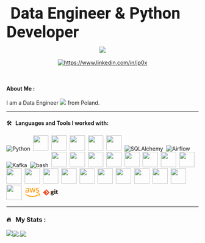 
<h3 align="center" style="font-family: Roboto; font-size: 3em; display: inline; margin: 0 0 0.25em 0.25em;">Data Engineer & Python Developer</h3>


<p align="center"><img src="https://media.giphy.com/media/v1.Y2lkPTc5MGI3NjExaWZ0YjY0emtteDkxYndqMzB4ZnBvZ2kwYmV4YnZpYm9jaDYza290MSZlcD12MV9pbnRlcm5hbF9naWZfYnlfaWQmY3Q9cw/kBNlnTKValswvdPSga/giphy.gif" width="200"/></p>
<p align="center">
<a href="https://www.linkedin.com/in/jp0x"><img src="https://img.shields.io/badge/JakubPluta-blue?style=for-the-badge&logo=linkedin&logoColor=white" alt="https://www.linkedin.com/in/jp0x"></a>
</p>
<p align="center">
<a><img src="https://komarev.com/ghpvc/?username=JakubPluta&style=flat-square&color=blue" alt=""/></a>
</p>

#### About Me :

I am a Data Engineer <img src="https://media.giphy.com/media/WUlplcMpOCEmTGBtBW/giphy.gif" width="30"> from Poland.

---

#### 🛠 &nbsp; Languages and Tools I worked with:

<p>
<img src="https://cdn.jsdelivr.net/gh/devicons/devicon/icons/python/python-original-wordmark.svg"  title="Python" alt="Python" width="40" height="40"/>&nbsp;
<img src="https://github.com/JakubPluta/JakubPluta/assets/275820/90560718-ee24-4c5d-a7be-5b24577ef55f" width="40" height="40"/>&nbsp;
<img src="https://cdn.jsdelivr.net/gh/devicons/devicon/icons/docker/docker-original.svg" width="40" height="40"/>&nbsp;
<img src="https://cdn.jsdelivr.net/gh/devicons/devicon/icons/fastapi/fastapi-original-wordmark.svg" width="40" height="40"/>&nbsp;
<img src="https://github.com/JakubPluta/JakubPluta/assets/275820/1ef85757-af65-4420-a0ee-19a308ff867b" width="40" height="40"/>&nbsp;
<img src="https://github.com/JakubPluta/JakubPluta/assets/275820/6276673a-2b7e-4d6d-bc2a-cab9c6434cda" width="40" height="40"/>&nbsp;
<img src="https://github.com/JakubPluta/JakubPluta/assets/275820/c76aeb11-2aff-4192-b0fa-4e18f3140d6e" title="SQLAlchemy" alt="SQLAlchemy" width="40" height="40"/>&nbsp;
<img src="https://github.com/JakubPluta/JakubPluta/assets/275820/336d1733-2103-4d17-b857-c2b4c7601054"  title="Airflow" alt="Airflow" width="40" height="40"/>&nbsp;
<img src="https://cdn.jsdelivr.net/gh/devicons/devicon/icons/apachekafka/apachekafka-original-wordmark.svg" title="Kafka" alt="Kafka" width="40" height="40"/>&nbsp;
<img src="https://cdn.jsdelivr.net/gh/devicons/devicon/icons/bash/bash-original.svg" title="bash" alt="bash" width="40" height="40"/>&nbsp;
<img src="https://cdn.jsdelivr.net/gh/devicons/devicon/icons/go/go-original.svg" width="40" height="40"/>&nbsp;
<img src="https://cdn.jsdelivr.net/gh/devicons/devicon/icons/pytest/pytest-original-wordmark.svg" width="40" height="40"/>&nbsp;         
<img src="https://cdn.jsdelivr.net/gh/devicons/devicon/icons/jupyter/jupyter-original.svg" width="40" height="40"/>&nbsp;         
<img src="https://cdn.jsdelivr.net/gh/devicons/devicon/icons/kubernetes/kubernetes-plain.svg" width="40" height="40"/>&nbsp;      
<img src="https://cdn.jsdelivr.net/gh/devicons/devicon/icons/mongodb/mongodb-original.svg" width="40" height="40"/>&nbsp;             
<img src="https://cdn.jsdelivr.net/gh/devicons/devicon/icons/pandas/pandas-original.svg" width="40" height="40"/>&nbsp;      
<img src="https://cdn.jsdelivr.net/gh/devicons/devicon/icons/postgresql/postgresql-original.svg" width="40" height="40"/>&nbsp;               
<img src="https://cdn.jsdelivr.net/gh/devicons/devicon/icons/redis/redis-original.svg" width="40" height="40"/>&nbsp;          
<img src="https://cdn.jsdelivr.net/gh/devicons/devicon/icons/sqlite/sqlite-original.svg" width="40" height="40"/>&nbsp;
<img src="https://github.com/JakubPluta/JakubPluta/assets/275820/c34275e8-75f9-481f-a725-0a9dc7b860e7" width="40" height="40"/>&nbsp;
<img src="https://github.com/JakubPluta/JakubPluta/assets/275820/7ca2d25e-023b-4b66-9262-c2c243750e31" width="40" height="40"/>&nbsp;
<img src="https://github.com/JakubPluta/JakubPluta/assets/275820/6045a81a-224c-4105-9afd-90b5bb5d9836" width="40" height="40"/>&nbsp;
<img src="https://cdn.jsdelivr.net/gh/devicons/devicon/icons/visualstudio/visualstudio-plain.svg" width="40" height="40"/>&nbsp;             
<img src="https://cdn.jsdelivr.net/gh/devicons/devicon/icons/numpy/numpy-original.svg" width="40" height="40"/>&nbsp;      
<img src="https://cdn.jsdelivr.net/gh/devicons/devicon/icons/grafana/grafana-original.svg" width="40" height="40"/>&nbsp;      
<img src="https://cdn.jsdelivr.net/gh/devicons/devicon/icons/flask/flask-original.svg" width="40" height="40"/>&nbsp;     
<img src="https://cdn.jsdelivr.net/gh/devicons/devicon/icons/markdown/markdown-original.svg" width="40" height="40"/>&nbsp;     
<img src="https://cdn.jsdelivr.net/gh/devicons/devicon/icons/github/github-original-wordmark.svg" width="40" height="40"/>&nbsp;
<img src="https://github.com/JakubPluta/JakubPluta/assets/275820/a5af5d9f-95d3-422d-873c-3455a3742224" width="40" height="40"/>&nbsp;
<img src="https://github.com/devicons/devicon/blob/master/icons/amazonwebservices/amazonwebservices-plain-wordmark.svg" title="AWS" alt="AWS" width="40" height="40"/>&nbsp;
<img src="https://github.com/devicons/devicon/blob/master/icons/git/git-original-wordmark.svg" title="Git" width="40" height="40"/>&nbsp;
</p>

---

### 🔥 &nbsp; My Stats :
<a href="https://github.com/JakubPluta">
  <img height=200 align="center" src="https://github-readme-stats.vercel.app/api?username=JakubPluta&show_icons=true&exclude_repo=EDA-ML,OpenBBTerminal&theme=tokyonight&card_width=300"/>
</a>
<a href="https://github.com/JakubPluta">
  <img height=200 align="center" src="https://github-readme-stats.vercel.app/api/top-langs/?username=JakubPluta&exclude_repo=EDA-ML&layout=compact&theme=tokyonight&hide=c,c++&card_width=300" />
</a>

<a href="https://github.com/JakubPluta">
  <img height=200 align="left" src="http://github-readme-streak-stats.herokuapp.com?user=JakubPluta&theme=ayu-mirage&border_radius=10&mode=weekly&card_width=800" />
</a>




